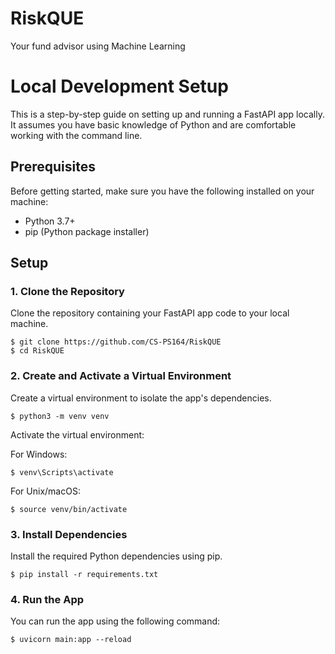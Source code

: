 # RiskQUE
Your fund advisor using Machine Learning

# Local Development Setup

This is a step-by-step guide on setting up and running a FastAPI app locally. It assumes you have basic knowledge of Python and are comfortable working with the command line.

## Prerequisites

Before getting started, make sure you have the following installed on your machine:

- Python 3.7+
- pip (Python package installer)

## Setup

### 1. Clone the Repository

Clone the repository containing your FastAPI app code to your local machine.

```shell
$ git clone https://github.com/CS-PS164/RiskQUE
$ cd RiskQUE
```

### 2. Create and Activate a Virtual Environment

Create a virtual environment to isolate the app's dependencies.

```shell
$ python3 -m venv venv
```

Activate the virtual environment:

For Windows:

```shell
$ venv\Scripts\activate
```
For Unix/macOS:

```shell
$ source venv/bin/activate
```

### 3. Install Dependencies

Install the required Python dependencies using pip.

```shell
$ pip install -r requirements.txt
```

### 4. Run the App
You can run the app using the following command:

```shell
$ uvicorn main:app --reload
```
